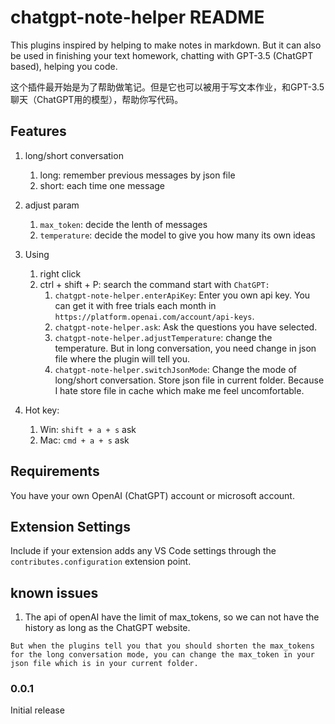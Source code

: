 # chatgpt-note-helper README

This plugins inspired by helping to make notes in markdown. But it can also be used in finishing your text homework, chatting with GPT-3.5 (ChatGPT based), helping you code.

这个插件最开始是为了帮助做笔记。但是它也可以被用于写文本作业，和GPT-3.5聊天（ChatGPT用的模型），帮助你写代码。

## Features

1. long/short conversation
   1. long: remember previous messages by json file
   2. short: each time one message

2. adjust param
   1. `max_token`: decide the lenth of messages
   2. `temperature`: decide the model to give you how many its own ideas

3. Using
   1. right click
   2. ctrl + shift + P: search the command start with `ChatGPT:`
      1. `chatgpt-note-helper.enterApiKey`: Enter you own api key. You can get it with free trials each month in `https://platform.openai.com/account/api-keys`.
      2. `chatgpt-note-helper.ask`: Ask the questions you have selected.
      3. `chatgpt-note-helper.adjustTemperature`: change the temperature. But in long conversation, you need change in json file where the plugin will tell you.
      4. `chatgpt-note-helper.switchJsonMode`: Change the mode of long/short conversation. Store json file in current folder. Because I hate store file in cache which make me feel uncomfortable.

4. Hot key:
   1. Win: `shift + a + s` ask
   2. Mac: `cmd + a + s` ask

## Requirements

You have your own OpenAI (ChatGPT) account or microsoft account.

## Extension Settings

Include if your extension adds any VS Code settings through the `contributes.configuration` extension point.

## known issues
1. The api of openAI have the limit of max_tokens, so we can not have the history as long as the ChatGPT website. 
```
But when the plugins tell you that you should shorten the max_tokens for the long conversation mode, you can change the max_token in your json file which is in your current folder.
```

### 0.0.1

Initial release
